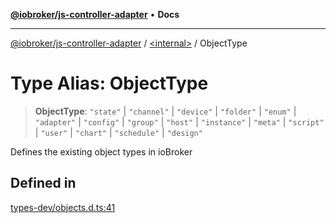 [**@iobroker/js-controller-adapter**](../../README.md) • **Docs**

***

[@iobroker/js-controller-adapter](../../globals.md) / [\<internal\>](../README.md) / ObjectType

# Type Alias: ObjectType

> **ObjectType**: `"state"` \| `"channel"` \| `"device"` \| `"folder"` \| `"enum"` \| `"adapter"` \| `"config"` \| `"group"` \| `"host"` \| `"instance"` \| `"meta"` \| `"script"` \| `"user"` \| `"chart"` \| `"schedule"` \| `"design"`

Defines the existing object types in ioBroker

## Defined in

[types-dev/objects.d.ts:41](https://github.com/ioBroker/ioBroker.js-controller/blob/77e3ad19ba544ef59ab9929a52ba17e35b9cc80a/packages/types-dev/objects.d.ts#L41)
